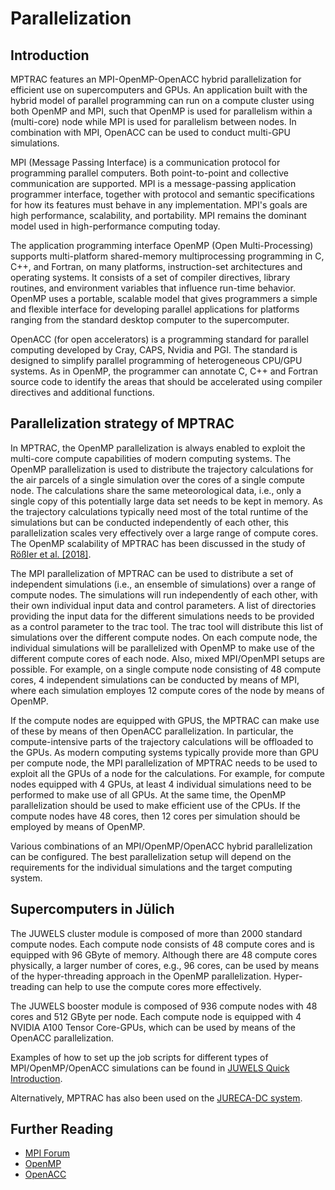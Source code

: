 # Parallelization

## Introduction

MPTRAC features an MPI-OpenMP-OpenACC hybrid parallelization for efficient use on supercomputers and GPUs. An application built with the hybrid model of parallel programming can run on a compute cluster using both OpenMP and MPI, such that OpenMP is used for parallelism within a (multi-core) node while MPI is used for parallelism between nodes. In combination with MPI, OpenACC can be used to conduct multi-GPU simulations.

MPI (Message Passing Interface) is a communication protocol for programming parallel computers. Both point-to-point and collective communication are supported. MPI is a message-passing application programmer interface, together with protocol and semantic specifications for how its features must behave in any implementation. MPI's goals are high performance, scalability, and portability. MPI remains the dominant model used in high-performance computing today.

The application programming interface OpenMP (Open Multi-Processing) supports multi-platform shared-memory multiprocessing programming in C, C++, and Fortran, on many platforms, instruction-set architectures and operating systems. It consists of a set of compiler directives, library routines, and environment variables that influence run-time behavior. OpenMP uses a portable, scalable model that gives programmers a simple and flexible interface for developing parallel applications for platforms ranging from the standard desktop computer to the supercomputer.

OpenACC (for open accelerators) is a programming standard for parallel computing developed by Cray, CAPS, Nvidia and PGI. The standard is designed to simplify parallel programming of heterogeneous CPU/GPU systems. As in OpenMP, the programmer can annotate C, C++ and Fortran source code to identify the areas that should be accelerated using compiler directives and additional functions.

## Parallelization strategy of MPTRAC

In MPTRAC, the OpenMP parallelization is always enabled to exploit the multi-core compute capabilities of modern computing systems. The OpenMP parallelization is used to distribute the trajectory calculations for the air parcels of a single simulation over the cores of a single compute node. The calculations share the same meteorological data, i.e., only a single copy of this potentially large data set needs to be kept in memory. As the trajectory calculations typically need most of the total runtime of the simulations but can be conducted independently of each other, this parallelization scales very effectively over a large range of compute cores. The OpenMP scalability of MPTRAC has been discussed in the study of [Rößler et al. [2018]](https://doi.org/10.5194/gmd-11-575-201).

The MPI parallelization of MPTRAC can be used to distribute a set of independent simulations (i.e., an ensemble of simulations) over a range of compute nodes. The simulations will run independently of each other, with their own individual input data and control parameters. A list of directories providing the input data for the different simulations needs to be provided as a control parameter to the trac tool. The trac tool will distribute this list of simulations over the different compute nodes. On each compute node, the individual simulations will be parallelized with OpenMP to make use of the different compute cores of each node. Also, mixed MPI/OpenMPI setups are possible. For example, on a single compute node consisting of 48 compute cores, 4 independent simulations can be conducted by means of MPI, where each simulation employes 12 compute cores of the node by means of OpenMP.

If the compute nodes are equipped with GPUS, the MPTRAC can make use of these by means of then OpenACC parallelization. In particular, the compute-intensive parts of the trajectory calculations will be offloaded to the GPUs. As modern computing systems typically provide more than GPU per compute node, the MPI parallelization of MPTRAC needs to be used to exploit all the GPUs of a node for the calculations. For example, for compute nodes equipped with 4 GPUs, at least 4 individual simulations need to be performed to make use of all GPUs. At the same time, the OpenMP parallelization should be used to make efficient use of the CPUs. If the compute nodes have 48 cores, then 12 cores per simulation should be employed by means of OpenMP.

Various combinations of an MPI/OpenMP/OpenACC hybrid parallelization can be configured. The best parallelization setup will depend on the requirements for the individual simulations and the target computing system.

## Supercomputers in Jülich

The JUWELS cluster module is composed of more than 2000 standard compute nodes. Each compute node consists of 48 compute cores and is equipped with 96 GByte of memory. Although there are 48 compute cores physically, a larger number of cores, e.g., 96 cores, can be used by means of the hyper-threading approach in the OpenMP parallelization. Hyper-treading can help to use the compute cores more effectively.

The JUWELS booster module is composed of 936 compute nodes with 48 cores and 512 GByte per node. Each compute node is equipped with 4 NVIDIA A100 Tensor Core-GPUs, which can be used by means of the OpenACC parallelization.

Examples of how to set up the job scripts for different types of MPI/OpenMP/OpenACC simulations can be found in [JUWELS Quick Introduction](https://apps.fz-juelich.de/jsc/hps/juwels/quickintro.html).

Alternatively, MPTRAC has also been used on the [JURECA-DC system](https://apps.fz-juelich.de/jsc/hps/jureca/quickintro.html).

## Further Reading

- [MPI Forum](https://www.mpi-forum.org/)
- [OpenMP](https://www.openmp.org/)
- [OpenACC](https://www.openacc.org/)
